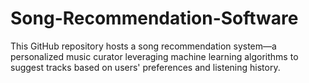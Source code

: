 # Song-Recommendation-Software
This GitHub repository hosts a song recommendation system—a personalized music curator leveraging machine learning algorithms to suggest tracks based on users' preferences and listening history.
